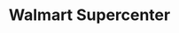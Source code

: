 ---
title: "Walmart Supercenter"
url: /meridian/walmart-supercenter-2nd-street-south/
shop: supermarket
---